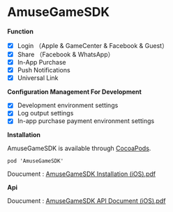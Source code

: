 # AmuseGameSDK

**Function**

- [x] Login （Apple & GameCenter & Facebook & Guest）
- [x] Share （Facebook & WhatsApp） 
- [x] In-App Purchase
- [x] Push Notifications
- [x] Universal Link

**Configuration Management For Development**

- [x] Development environment settings
- [x] Log output settings
- [x] In-app purchase payment environment settings

**Installation**

AmuseGameSDK is available through [CocoaPods](https://cocoapods.org).

```objc
pod 'AmuseGameSDK'
```
Doucument : [AmuseGameSDK Installation (iOS).pdf](https://github.com/AmuseGames/GameSDK-iOS/blob/master/Documents/AmuseGameSDK/AmuseGameSDK%20Installation(iOS).pdf)

**Api**

Doucument : [AmuseGameSDK API Document (iOS).pdf](https://github.com/AmuseGames/GameSDK-iOS/blob/master/Documents/AmuseGameSDK/AmuseGameSDK%20API%20Document(iOS).pdf)
